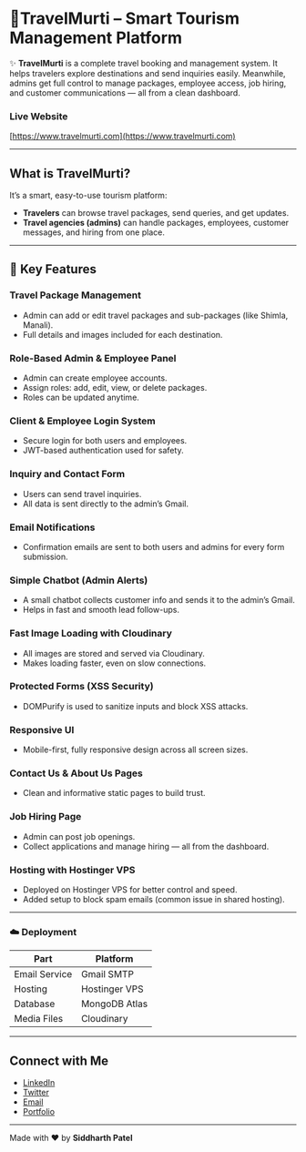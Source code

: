 # 🧳TravelMurti – Smart Tourism Management Platform

✨ **TravelMurti** is a complete travel booking and management system. It helps travelers explore destinations and send inquiries easily. Meanwhile, admins get full control to manage packages, employee access, job hiring, and customer communications — all from a clean dashboard.

### Live Website
[https://www.travelmurti.com](https://www.travelmurti.com)

---

## What is TravelMurti?

It’s a smart, easy-to-use tourism platform:

- **Travelers** can browse travel packages, send queries, and get updates.
- **Travel agencies (admins)** can handle packages, employees, customer messages, and hiring from one place.

---

## 🔑 Key Features

### Travel Package Management
- Admin can add or edit travel packages and sub-packages (like Shimla, Manali).
- Full details and images included for each destination.

### Role-Based Admin & Employee Panel
- Admin can create employee accounts.
- Assign roles: add, edit, view, or delete packages.
- Roles can be updated anytime.

### Client & Employee Login System
- Secure login for both users and employees.
- JWT-based authentication used for safety.

### Inquiry and Contact Form
- Users can send travel inquiries.
- All data is sent directly to the admin’s Gmail.

### Email Notifications
- Confirmation emails are sent to both users and admins for every form submission.

### Simple Chatbot (Admin Alerts)
- A small chatbot collects customer info and sends it to the admin’s Gmail.
- Helps in fast and smooth lead follow-ups.

### Fast Image Loading with Cloudinary
- All images are stored and served via Cloudinary.
- Makes loading faster, even on slow connections.

### Protected Forms (XSS Security)
- DOMPurify is used to sanitize inputs and block XSS attacks.

### Responsive UI
- Mobile-first, fully responsive design across all screen sizes.

### Contact Us & About Us Pages
- Clean and informative static pages to build trust.

### Job Hiring Page
- Admin can post job openings.
- Collect applications and manage hiring — all from the dashboard.

### Hosting with Hostinger VPS
- Deployed on Hostinger VPS for better control and speed.
- Added setup to block spam emails (common issue in shared hosting).

---

### ☁️ Deployment

| Part        | Platform       |
|-------------|----------------|
| Email Service | Gmail SMTP   |
| Hosting     | Hostinger VPS  |
| Database    | MongoDB Atlas  |
| Media Files | Cloudinary     |


---

## Connect with Me

- [LinkedIn](https://www.linkedin.com/in/siddharth-patel-b1ba53270/)
- [Twitter](https://x.com/Siddharth0693)
- [Email](mailto:heycodewithsid@gmail.com)
- [Portfolio](https://siddharth-genai.vercel.app/)

---

Made with ❤️ by **Siddharth Patel**
